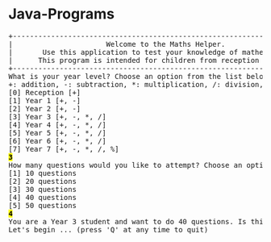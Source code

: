 # Java-Programs

<pre>
+------------------------------------------------------------------------+
|                      Welcome to the Maths Helper.                      |
|       Use this application to test your knowledge of mathematics.      |
|      This program is intended for children from reception to year 7    |
+------------------------------------------------------------------------+
What is your year level? Choose an option from the list below:
+: addition, -: subtraction, *: multiplication, /: division, %: division with remainder
[0] Reception [+]
[1] Year 1 [+, -]
[2] Year 2 [+, -]
[3] Year 3 [+, -, *, /]
[4] Year 4 [+, -, *, /]
[5] Year 5 [+, -, *, /]
[6] Year 6 [+, -, *, /]
[7] Year 7 [+, -, *, /, %]
<mark><b>3</b></mark>
How many questions would you like to attempt? Choose an option from the list below:
[1] 10 questions
[2] 20 questions
[3] 30 questions
[4] 40 questions
[5] 50 questions
<mark><b>4</b></mark>
You are a Year 3 student and want to do 40 questions. Is this correct (Y/N)?: <mark><b>Y</b></mark>
Let's begin ... (press 'Q' at any time to quit)
</pre>

